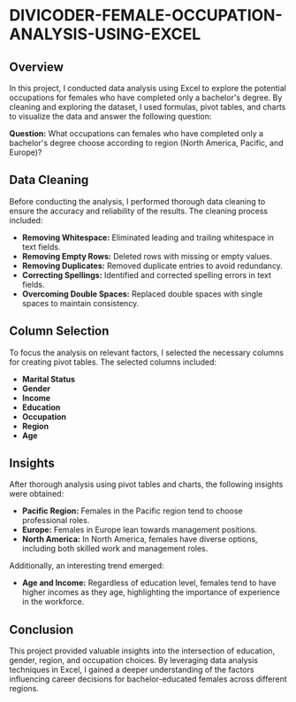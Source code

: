 # DIVICODER-FEMALE-OCCUPATION-ANALYSIS-USING-EXCEL

## Overview
In this project, I conducted data analysis using Excel to explore the potential occupations for females who have completed only a bachelor's degree. By cleaning and exploring the dataset, I used formulas, pivot tables, and charts to visualize the data and answer the following question:

**Question:** What occupations can females who have completed only a bachelor's degree choose according to region (North America, Pacific, and Europe)?

## Data Cleaning
Before conducting the analysis, I performed thorough data cleaning to ensure the accuracy and reliability of the results. The cleaning process included:

- **Removing Whitespace:** Eliminated leading and trailing whitespace in text fields.
- **Removing Empty Rows:** Deleted rows with missing or empty values.
- **Removing Duplicates:** Removed duplicate entries to avoid redundancy.
- **Correcting Spellings:** Identified and corrected spelling errors in text fields.
- **Overcoming Double Spaces:** Replaced double spaces with single spaces to maintain consistency.

## Column Selection
To focus the analysis on relevant factors, I selected the necessary columns for creating pivot tables. The selected columns included:

- **Marital Status**
- **Gender**
- **Income**
- **Education**
- **Occupation**
- **Region**
- **Age**

## Insights
After thorough analysis using pivot tables and charts, the following insights were obtained:

- **Pacific Region:** Females in the Pacific region tend to choose professional roles.
- **Europe:** Females in Europe lean towards management positions.
- **North America:** In North America, females have diverse options, including both skilled work and management roles.

Additionally, an interesting trend emerged:

- **Age and Income:** Regardless of education level, females tend to have higher incomes as they age, highlighting the importance of experience in the workforce.

## Conclusion
This project provided valuable insights into the intersection of education, gender, region, and occupation choices. By leveraging data analysis techniques in Excel, I gained a deeper understanding of the factors influencing career decisions for bachelor-educated females across different regions.
